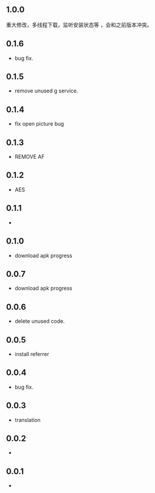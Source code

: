## 1.0.0
重大修改，多线程下载，监听安装状态等 ，会和之前版本冲突。

## 0.1.6

* bug fix.

## 0.1.5

* remove unused g service.

## 0.1.4

* fix open picture bug

## 0.1.3

* REMOVE AF

## 0.1.2

* AES

## 0.1.1

*

## 0.1.0

* download apk progress


## 0.0.7

* download apk progress

## 0.0.6

* delete unused code.

## 0.0.5

* install referrer

## 0.0.4

* bug fix.

## 0.0.3

* translation

## 0.0.2

*

## 0.0.1

*
